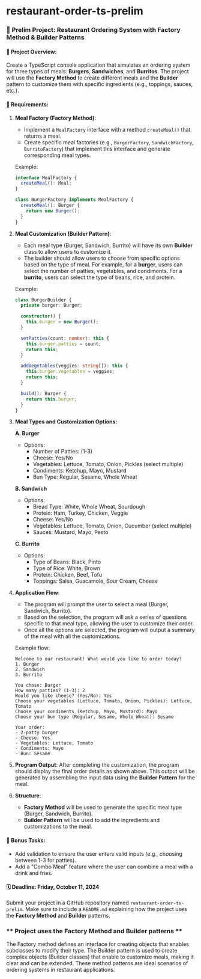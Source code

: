 # restaurant-order-ts-prelim
### 🍔 **Prelim Project: Restaurant Ordering System with Factory Method & Builder Patterns**

#### 🔧 **Project Overview:**
Create a TypeScript console application that simulates an ordering system for three types of meals: **Burgers**, **Sandwiches**, and **Burritos**. The project will use the **Factory Method** to create different meals and the **Builder** pattern to customize them with specific ingredients (e.g., toppings, sauces, etc.). 

#### 📝 **Requirements:**

1. **Meal Factory (Factory Method)**:
   - Implement a `MealFactory` interface with a method `createMeal()` that returns a meal.
   - Create specific meal factories (e.g., `BurgerFactory`, `SandwichFactory`, `BurritoFactory`) that implement this interface and generate corresponding meal types.

   Example:
   ```typescript
   interface MealFactory {
     createMeal(): Meal;
   }

   class BurgerFactory implements MealFactory {
     createMeal(): Burger {
       return new Burger();
     }
   }
   ```

2. **Meal Customization (Builder Pattern)**:
   - Each meal type (Burger, Sandwich, Burrito) will have its own **Builder** class to allow users to customize it.
   - The builder should allow users to choose from specific options based on the type of meal. For example, for a **burger**, users can select the number of patties, vegetables, and condiments. For a **burrito**, users can select the type of beans, rice, and protein.

   Example:
   ```typescript
   class BurgerBuilder {
     private burger: Burger;

     constructor() {
       this.burger = new Burger();
     }

     setPatties(count: number): this {
       this.burger.patties = count;
       return this;
     }

     addVegetables(veggies: string[]): this {
       this.burger.vegetables = veggies;
       return this;
     }

     build(): Burger {
       return this.burger;
     }
   }
   ```

3. **Meal Types and Customization Options:**
   
   **A. Burger**
   - Options: 
     - Number of Patties: (1-3)
     - Cheese: Yes/No
     - Vegetables: Lettuce, Tomato, Onion, Pickles (select multiple)
     - Condiments: Ketchup, Mayo, Mustard
     - Bun Type: Regular, Sesame, Whole Wheat
   
   **B. Sandwich**
   - Options:
     - Bread Type: White, Whole Wheat, Sourdough
     - Protein: Ham, Turkey, Chicken, Veggie
     - Cheese: Yes/No
     - Vegetables: Lettuce, Tomato, Onion, Cucumber (select multiple)
     - Sauces: Mustard, Mayo, Pesto

   **C. Burrito**
   - Options:
     - Type of Beans: Black, Pinto
     - Type of Rice: White, Brown
     - Protein: Chicken, Beef, Tofu
     - Toppings: Salsa, Guacamole, Sour Cream, Cheese

4. **Application Flow**:
   - The program will prompt the user to select a meal (Burger, Sandwich, Burrito).
   - Based on the selection, the program will ask a series of questions specific to that meal type, allowing the user to customize their order.
   - Once all the options are selected, the program will output a summary of the meal with all the customizations.

   Example flow:
   ```text
   Welcome to our restaurant! What would you like to order today?
   1. Burger
   2. Sandwich
   3. Burrito

   You chose: Burger
   How many patties? (1-3): 2
   Would you like cheese? (Yes/No): Yes
   Choose your vegetables (Lettuce, Tomato, Onion, Pickles): Lettuce, Tomato
   Choose your condiments (Ketchup, Mayo, Mustard): Mayo
   Choose your bun type (Regular, Sesame, Whole Wheat): Sesame

   Your order:
   - 2-patty burger
   - Cheese: Yes
   - Vegetables: Lettuce, Tomato
   - Condiments: Mayo
   - Bun: Sesame
   ```

5. **Program Output**:
   After completing the customization, the program should display the final order details as shown above. This output will be generated by assembling the input data using the **Builder Pattern** for the meal.

6. **Structure**:
   - **Factory Method** will be used to generate the specific meal type (Burger, Sandwich, Burrito).
   - **Builder Pattern** will be used to add the ingredients and customizations to the meal.

#### 🎯 **Bonus Tasks**:
- Add validation to ensure the user enters valid inputs (e.g., choosing between 1-3 for patties).
- Add a "Combo Meal" feature where the user can combine a meal with a drink and fries.

#### 🗓️ **Deadline:** Friday, October 11, 2024
Submit your project in a GitHub repository named `restaurant-order-ts-prelim`. Make sure to include a `README.md` explaining how the project uses the **Factory Method** and **Builder** patterns.


### ** Project uses the **Factory Method** and **Builder** patterns **
The Factory method defines an interface for creating objects that enables subclasses to modify their type.  The Builder pattern is used to create complex objects (Builder classes) that enable to customize meals, making it clear and can be extended. These method patterns are ideal scenarios of ordering systems in restaurant applications.


